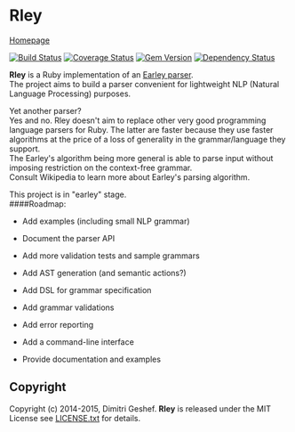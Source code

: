 Rley
===========
[Homepage](https://github.com/famished-tiger/Rley) 


[![Build Status](https://travis-ci.org/famished-tiger/Rley.svg?branch=master)](https://travis-ci.org/famished-tiger/Rley)
[![Coverage Status](https://img.shields.io/coveralls/famished-tiger/Rley.svg)](https://coveralls.io/r/famished-tiger/Rley?branch=master)
[![Gem Version](https://badge.fury.io/rb/rley.svg)](http://badge.fury.io/rb/rley)
[![Dependency Status](https://gemnasium.com/famished-tiger/Rley.svg)](https://gemnasium.com/famished-tiger/Rley)

__Rley__ is a Ruby implementation of an [Earley parser](http://en.wikipedia.org/wiki/Earley_parser).  
The project aims to build a parser convenient for lightweight NLP (Natural Language Processing) purposes.  


Yet another parser?  
Yes and no. Rley doesn't aim to replace other very good programming language parsers for Ruby.
The latter are faster because they use faster algorithms at the price of a loss of generality
in the grammar/language they support.  
The Earley's algorithm being more general is able to parse input without imposing restriction on the context-free grammar.  
Consult Wikipedia to learn more about Earley's parsing algorithm.  

This project is in "earley" stage.  
####Roadmap:
- Add examples (including small NLP grammar)
- Document the parser API
- Add more validation tests and sample grammars
- Add AST generation (and semantic actions?)
- Add DSL for grammar specification
- Add grammar validations
- Add error reporting

- Add a command-line interface
- Provide documentation and examples



Copyright
---------
Copyright (c) 2014-2015, Dimitri Geshef. 
__Rley__ is released under the MIT License see [LICENSE.txt](https://github.com/famished-tiger/Rley/blob/master/LICENSE.txt) for details.
